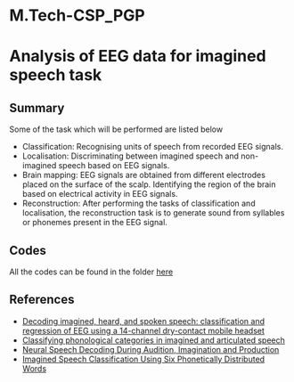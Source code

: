# M.Tech-CSP_PGP
# Analysis of EEG data for imagined speech task

## Summary
Some of the task which will be performed are listed below
- Classification: Recognising units of speech from recorded EEG signals.
- Localisation: Discriminating between imagined speech and non-imagined speech based on EEG signals.
- Brain mapping: EEG signals are obtained from different electrodes placed on the surface of the scalp. Identifying the region of the brain based on electrical activity in EEG signals.
- Reconstruction: After performing the tasks of classification and localisation, the reconstruction task is to generate sound from syllables or phonemes present in the EEG signal.

## Codes
All the codes can be found in the folder [here](https://github.com/VinayFaria/M.Tech-CSP_PGP/tree/main/FEIS%20dataset/codes)

## References
- [Decoding imagined, heard, and spoken speech: classification and regression of EEG using a 14-channel dry-contact mobile headset](https://www.research.ed.ac.uk/en/publications/decoding-imagined-heard-and-spoken-speech-classification-and-regr)
- [Classifying phonological categories in imagined and articulated speech](https://ieeexplore.ieee.org/document/7178118)
- [Neural Speech Decoding During Audition, Imagination and Production](https://ieeexplore.ieee.org/document/9167421)
- [Imagined Speech Classification Using Six Phonetically Distributed Words](https://www.frontiersin.org/articles/10.3389/frsip.2022.760643/full)
